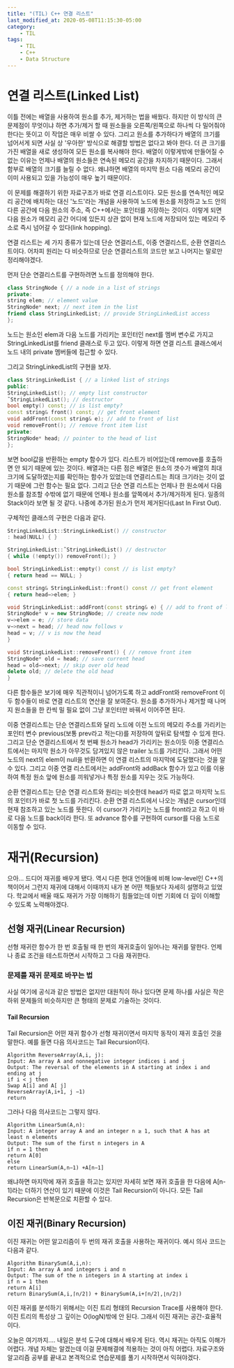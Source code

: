 ```yaml
---
title: "(TIL) C++ 연결 리스트"
last_modified_at: 2020-05-08T11:15:30-05:00
category: 
    - TIL
tags:
    - TIL
    - C++
    - Data Structure
---
```


# 연결 리스트(Linked List)

이틀 전에는 배열을 사용하여 원소를 추가, 제거하는 법을 배웠다. 하지만 이 방식의 큰 문제점이 무엇이냐 하면 추가/제거 할 때 원소들을 오른쪽/왼쪽으로 하나씩 다 밀어줘야 한다는 뜻이고 이 작업은 매우 비쌀 수 있다. 그리고 원소를 추가하다가 배열의 크기를 넘어서게 되면 사실 상 '우아한' 방식으로 해결할 방법은 없다고 봐야 한다. 더 큰 크기를 가진 배열을 새로 생성하여 모든 원소를 복사해야 한다. 배열이 이렇게밖에 만들어질 수 없는 이유는 언제나 배열의 원소들은 연속된 메모리 공간을 차지하기 때문이다. 그래서 함부로 배열의 크기를 늘릴 수 없다. 왜냐하면 배열의 마지막 원소 다음 메모리 공간이 이미 사용되고 있을 가능성이 매우 높기 때문이다.

이 문제를 해결하기 위한 자료구조가 바로 연결 리스트이다. 모든 원소를 연속적인 메모리 공간에 배치하는 대신 '노드'라는 개념을 사용하여 노드에 원소를 저장하고 노드 안의 다른 공간에 다음 원소의 주소, 즉 C++에서는 포인터를 저장하는 것이다. 이렇게 되면 다음 원소가 메모리 공간 어디에 있든지 상관 없이 현재 노드에 저장되어 있는 메모리 주소로 즉시 넘어갈 수 있다(link hopping).

연결 리스트는 세 가지 종류가 있는데 단순 연결리스트, 이중 연결리스트, 순환 연결리스트이다. 어차피 원리는 다 비슷하므로 단순 연결리스트의 코드만 보고 나머지는 말로만 정리해야겠다.

먼저 단순 연결리스트를 구현하려면 노드를 정의해야 한다.

```c++
class StringNode { // a node in a list of strings
private:
string elem; // element value
StringNode* next; // next item in the list
friend class StringLinkedList; // provide StringLinkedList access
};
```

노드는 원소인 elem과 다음 노드를 가리키는 포인터인 next를 멤버 변수로 가지고 StringLinkedList를 friend 클래스로 두고 있다. 이렇게 하면 연결 리스트 클래스에서 노드 내의 private 멤버들에 접근할 수 있다.

그리고 StringLinkedList의 구현을 보자.

```c++
class StringLinkedList { // a linked list of strings
public:
StringLinkedList(); // empty list constructor
˜StringLinkedList(); // destructor
bool empty() const; // is list empty?
const string& front() const; // get front element
void addFront(const string& e); // add to front of list
void removeFront(); // remove front item list
private:
StringNode* head; // pointer to the head of list
};
```

보면 bool값을 반환하는 empty 함수가 있다. 리스트가 비어있는데 remove를 호출하면 안 되기 때문에 있는 것이다. 배열과는 다른 점은 배열은 원소의 갯수가 배열의 최대 크기에 도달하였는지를 확인하는 함수가 있었는데 연결리스트는 최대 크기라는 것이 없기 때문에 그런 함수는 필요 없다. 그리고 단순 연결 리스트는 언제나 한 원소에서 다음 원소를 참조할 수밖에 없기 때문에 언제나 원소를 앞쪽에서 추가/제거하게 된다. 일종의 Stack이라 보면 될 것 같다. 나중에 추가된 원소가 먼저 제거된다(Last In First Out).

구체적인 클래스의 구현은 다음과 같다.

```c++
StringLinkedList::StringLinkedList() // constructor
: head(NULL) { }

StringLinkedList::˜StringLinkedList() // destructor
{ while (!empty()) removeFront(); }

bool StringLinkedList::empty() const // is list empty?
{ return head == NULL; }

const string& StringLinkedList::front() const // get front element
{ return head−>elem; }

void StringLinkedList::addFront(const string& e) { // add to front of list
StringNode* v = new StringNode; // create new node
v−>elem = e; // store data
v−>next = head; // head now follows v
head = v; // v is now the head
}

void StringLinkedList::removeFront() { // remove front item
StringNode* old = head; // save current head
head = old−>next; // skip over old head
delete old; // delete the old head
}
```

다른 함수들은 보기에 매우 직관적이니 넘어가도록 하고 addFront와 removeFront 이 두 함수들이 바로 연결 리스트의 연산을 잘 보여준다. 원소를 추가하거나 제거할 때 나머지 원소들을 한 칸씩 밀 필요 없이 그냥 포인터만 바꿔서 이어주면 된다.

이중 연결리스트는 단순 연결리스트와 달리 노드에 이전 노드의 메모리 주소를 가리키는 포인터 변수 previous(보통 prev라고 적는다)를 저장하여 앞뒤로 탐색할 수 있게 한다. 그리고 단순 연결리스트에서 첫 번째 원소가 head가 가리키는 원소이듯 이중 연결리스트에서는 마지막 원소가 아무것도 담겨있지 않은 trailer 노드를 가리킨다. 그래서 어떤 노드의 next의 elem이 null을 반환하면 이 연결 리스트의 마지막에 도달했다는 것을 알 수 있다. 그리고 이중 연결 리스트에서는 addFront와 addBack 함수가 있고 이를 이용하여 특정 원소 앞에 원소를 끼워넣거나 특정 원소를 지우는 것도 가능하다.

순환 연결리스트는 단순 연결 리스트와 원리는 비슷한데 head가 따로 없고 마지막 노드의 포인터가 바로 첫 노드를 가리킨다. 순환 연결 리스트에서 나오는 개념은 cursor인데 현재 참조하고 있는 노드를 뜻한다. 이 cursor가 가리키는 노드를 front라고 하고 이 바로 다음 노드를 back이라 한다. 또 advance 함수를 구현하여 cursor를 다음 노드로 이동할 수 있다.

# 재귀(Recursion)

으아... 드디어 재귀를 배우게 됐다. 역시 다른 현대 언어들에 비해 low-level인 C++의 책이어서 그런지 재귀에 대해서 이때까지 내가 본 어떤 책들보다 자세히 설명하고 있었다. 학교에서 배울 때도 재귀가 가장 이해하기 힘들었는데 이번 기회에 더 깊이 이해할 수 있도록 노력해야겠다.

## 선형 재귀(Linear Recursion)

선형 재귀란 함수가 한 번 호출될 때 한 번의 재귀호출이 일어나는 재귀를 말한다. 언제나 종료 조건을 테스트하면서 시작하고 그 다음 재귀한다.

### 문제를 재귀 문제로 바꾸는 법

사실 여기에 공식과 같은 방법은 없지만 대원칙이 하나 있다면 문제 하나를 사실은 작은 하위 문제들의 비슷하지만 큰 형태의 문제로 기술하는 것이다.

#### Tail Recursion

Tail Recursion은 어떤 재귀 함수가 선형 재귀이면서 마지막 동작이 재귀 호출인 것을 말한다. 예를 들면 다음 의사코드는 Tail Recursion이다.

```
Algorithm ReverseArray(A,i, j):
Input: An array A and nonnegative integer indices i and j
Output: The reversal of the elements in A starting at index i and ending at j
if i < j then
Swap A[i] and A[ j]
ReverseArray(A,i+1, j −1)
return
```

그러나 다음 의사코드는 그렇지 않다.

```
Algorithm LinearSum(A,n):
Input: A integer array A and an integer n ≥ 1, such that A has at least n elements
Output: The sum of the first n integers in A
if n = 1 then
return A[0]
else
return LinearSum(A,n−1) +A[n−1]
```

왜냐하면 마지막에 재귀 호출을 하고는 있지만 자세히 보면 재귀 호출을 한 다음에 A[n-1]라는 더하기 연산이 있기 때문에 이것은 Tail Recursion이 아니다. 모든 Tail Recursion은 반복문으로 치환할 수 있다.

## 이진 재귀(Binary Recursion)

이진 재귀는 어떤 알고리즘이 두 번의 재귀 호출을 사용하는 재귀이다. 예시 의사 코드는 다음과 같다.

```
Algorithm BinarySum(A,i,n):
Input: An array A and integers i and n
Output: The sum of the n integers in A starting at index i
if n = 1 then
return A[i]
return BinarySum(A,i,⌈n/2⌉) + BinarySum(A,i+⌈n/2⌉,⌊n/2⌋)
```

이진 재귀를 분석하기 위해서는 이진 트리 형태의 Recursion Trace를 사용해야 한다. 이진 트리의 특성상 그 깊이는 O(logN)밖에 안 된다. 그래서 이진 재귀는 공간-효율적이다. 

오늘은 여기까지.... 내일은 분석 도구에 대해서 배우게 된다. 역시 재귀는 아직도 이해가 어렵다. 개념 자체는 알겠는데 이걸 문제해결에 적용하는 것이 아직 어렵다. 자료구조와 알고리즘 공부를 끝내고 본격적으로 연습문제를 풀기 시작하면서 익혀야겠다.